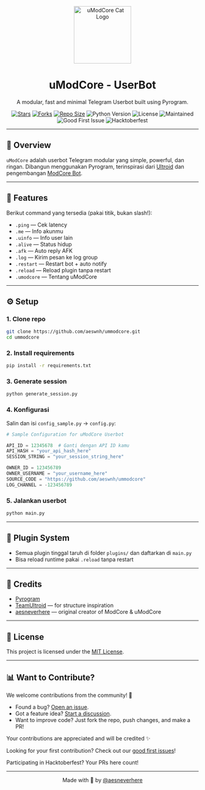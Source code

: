 <p align="center">
  <img src="https://github.com/images/mona-whisper.gif" alt="uModCore Cat Logo" width="150"/>
</p>

<h1 align="center">
  <b>uModCore - UserBot</b>
</h1>

<p align="center">
  A modular, fast and minimal Telegram Userbot built using Pyrogram.
</p>

<p align="center">
  <a href="https://github.com/aeswnh/ummodcore"><img src="https://img.shields.io/github/stars/aeswnh/ummodcore?style=flat-square&color=yellow" alt="Stars"/></a>
  <a href="https://github.com/aeswnh/ummodcore/fork"><img src="https://img.shields.io/github/forks/aeswnh/ummodcore?style=flat-square&color=orange" alt="Forks"/></a>
  <a href="https://github.com/aeswnh/ummodcore"><img src="https://img.shields.io/github/repo-size/aeswnh/ummodcore?style=flat-square&color=green" alt="Repo Size"/></a>
  <img src="https://img.shields.io/badge/Python-3.10+-blue?style=flat-square" alt="Python Version"/>
  <img src="https://img.shields.io/badge/License-MIT-lightgrey?style=flat-square" alt="License"/>
  <img src="https://img.shields.io/badge/Maintained-Yes-brightgreen?style=flat-square" alt="Maintained"/>
  <img src="https://img.shields.io/badge/good%20first%20issue-welcome-blueviolet?style=flat-square" alt="Good First Issue"/>
  <img src="https://img.shields.io/badge/hacktoberfest-accepted-orange?style=flat-square" alt="Hacktoberfest"/>
</p>

---

## 🧠 Overview

`uModCore` adalah userbot Telegram modular yang simple, powerful, dan ringan.
Dibangun menggunakan Pyrogram, terinspirasi dari [Ultroid](https://github.com/TeamUltroid/Ultroid) dan pengembangan [ModCore Bot](https://github.com/aeswnh/modcore).

---

## 🚀 Features

Berikut command yang tersedia (pakai titik, bukan slash!):

* `.ping` — Cek latency
* `.me` — Info akunmu
* `.uinfo` — Info user lain
* `.alive` — Status hidup
* `.afk` — Auto reply AFK
* `.log` — Kirim pesan ke log group
* `.restart` — Restart bot + auto notify
* `.reload` — Reload plugin tanpa restart
* `.umodcore` — Tentang uModCore

---

## ⚙️ Setup

### 1. Clone repo

```bash
git clone https://github.com/aeswnh/ummodcore.git
cd ummodcore
```

### 2. Install requirements

```bash
pip install -r requirements.txt
```

### 3. Generate session

```bash
python generate_session.py
```

### 4. Konfigurasi

Salin dan isi `config_sample.py` → `config.py`:

```python
# Sample Configuration for uModCore Userbot

API_ID = 12345678  # Ganti dengan API ID kamu
API_HASH = "your_api_hash_here"
SESSION_STRING = "your_session_string_here"

OWNER_ID = 123456789 
OWNER_USERNAME = "your_username_here"
SOURCE_CODE = "https://github.com/aeswnh/ummodcore"
LOG_CHANNEL = -123456789
```

### 5. Jalankan userbot

```bash
python main.py
```

---

## 📂 Plugin System

* Semua plugin tinggal taruh di folder `plugins/` dan daftarkan di `main.py`
* Bisa reload runtime pakai `.reload` tanpa restart

---

## 🤝 Credits

* [Pyrogram](https://github.com/pyrogram/pyrogram)
* [TeamUltroid](https://github.com/TeamUltroid) — for structure inspiration
* [aesneverhere](https://github.com/aesneverhere) — original creator of ModCore & uModCore

---

## 📄 License

This project is licensed under the [MIT License](LICENSE).

---

## 📊 Want to Contribute?

We welcome contributions from the community! 🤩

* Found a bug? [Open an issue](https://github.com/aeswnh/ummodcore/issues).
* Got a feature idea? [Start a discussion](https://github.com/aeswnh/ummodcore/discussions).
* Want to improve code? Just fork the repo, push changes, and make a PR!

Your contributions are appreciated and will be credited ✨

Looking for your first contribution? Check out our [good first issues](https://github.com/aeswnh/ummodcore/labels/good%20first%20issue)!

Participating in Hacktoberfest? Your PRs here count!

---

<p align="center">Made with 💖 by <a href="https://t.me/aesneverhere">@aesneverhere</a></p>